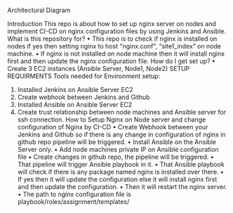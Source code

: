 ﻿Architectural Diagram


 
Introduction
This repo is about how to set up nginx server on nodes and implement CI-CD on nginx configuration files by using Jenkins and Ansible.
What is this repository for?
• This repo is to check if nginx is installed on nodes if yes then setting nginx to host "nginx.conf", “site1_index” on node machine.
• If nginx is not installed on node machine then it will install nginx first and then update the nginx configuration file.
How do I get set up?
• Create 3 EC2 instances (Ansible Server, Node1, Node2)
SETUP REQUIRMENTS
Tools needed for Environment setup:
1. Installed Jenkins on Ansible Server EC2
2. Create webhook between Jenkins and Github
3. Installed Ansible on Ansible Server EC2 
4. Create trust relationship between node machines and Ansible server for ssh connection.
How to Setup Nginx on Node server and change configuration of Nginx by CI-CD
• Create Webhook between your Jenkins and Github so if there is any change in configuration of nginx in github repo pipeline will be triggered.
• Install Ansible on the Ansible Server only.
• Add node machines private IP on Ansible configuration file 
• Create changes in github repo, the pipeline will be triggered.
• That pipeline will trigger Ansible playbook in it.
• That Ansible playbook will check if there is any package named nginx is installed over there.
• If yes then it will update the configuration else it will install nginx first and then update the configuration.
• Then it will restart the nginx server. 
• The path to nginx configuration file is playbook/roles/assignment/templates/ 

